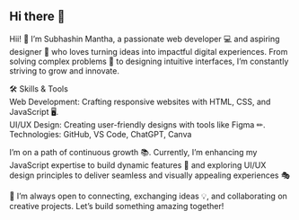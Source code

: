 ## Hi there 👋

Hii! 👋 I’m Subhashin Mantha, a passionate web developer 💻 and aspiring designer 🎨 who loves turning ideas into impactful digital experiences. From solving complex problems 🧩 to designing intuitive interfaces, I’m constantly striving to grow and innovate.

🛠 Skills & Tools<br>
Web Development: Crafting responsive websites with HTML, CSS, and JavaScript 🖥.<br>
UI/UX Design: Creating user-friendly designs with tools like Figma ✏.<br>
Technologies: GitHub, VS Code, ChatGPT, Canva

I’m on a path of continuous growth 📚. Currently, I’m enhancing my JavaScript expertise to build dynamic features 🔧 and exploring UI/UX design principles to deliver seamless and visually appealing experiences 🎭

💬 I’m always open to connecting, exchanging ideas 💡, and collaborating on creative projects. Let’s build something amazing together! 
<!--
**Siara-05/Siara-05** is a ✨ _special_ ✨ repository because its `README.md` (this file) appears on your GitHub profile.

Here are some ideas to get you started:

- 🔭 I’m currently working on ...
- 🌱 I’m currently learning ...
- 👯 I’m looking to collaborate on ...
- 🤔 I’m looking for help with ...
- 💬 Ask me about ...
- 📫 How to reach me: ...
- 😄 Pronouns: ...
- ⚡ Fun fact: ...
-->
